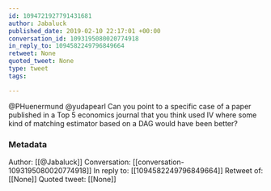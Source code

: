 ```yaml
---
id: 1094721927791431681
author: Jabaluck
published_date: 2019-02-10 22:17:01 +00:00
conversation_id: 1093195080020774918
in_reply_to: 1094582249796849664
retweet: None
quoted_tweet: None
type: tweet
tags:

---
```


@PHuenermund @yudapearl Can you point to a specific case of a paper published in a Top 5 economics journal that you think used IV where some kind of matching estimator based on a DAG would have been better?

### Metadata

Author: [[@Jabaluck]]
Conversation: [[conversation-1093195080020774918]]
In reply to: [[1094582249796849664]]
Retweet of: [[None]]
Quoted tweet: [[None]]
